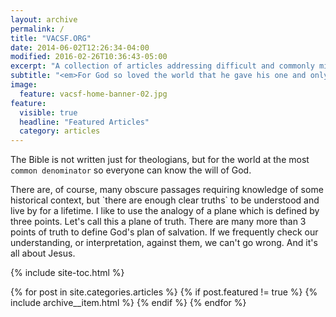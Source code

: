 ```yaml
---
layout: archive
permalink: /
title: "VACSF.ORG"
date: 2014-06-02T12:26:34-04:00
modified: 2016-02-26T10:36:43-05:00
excerpt: "A collection of articles addressing difficult and commonly misinterpreted Scriptural passages or concepts."
subtitle: "<em>For God so loved the world that he gave his one and only Son, that whoever believes in him shall not perish but have eternal life (John 3:16)</em>."
image:
  feature: vacsf-home-banner-02.jpg
feature:
  visible: true
  headline: "Featured Articles"
  category: articles
---
```

The Bible is not written just for theologians, but for the world at the most `common denominator` so everyone can know the will of God.

<div class="notice--info" markdown="1">
There are, of course, many obscure passages requiring knowledge of some historical context, but `there are enough clear truths` to be understood and live by for a lifetime. I like to use the analogy of a plane which is defined by three points. Let's call this a plane of truth. There are many more than 3 points of truth to define God's plan of salvation. If we frequently check our understanding, or interpretation, against them, we can't go wrong. And it's all about Jesus.
</div>

{% include site-toc.html %}

{% for post in site.categories.articles %}
  {% if post.featured != true %}
  {% include archive__item.html %}
  {% endif %}
{% endfor %}
